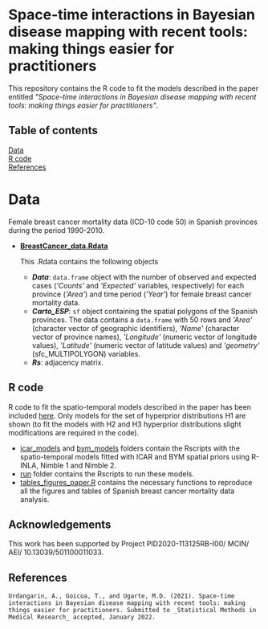 # Space-time interactions in Bayesian disease mapping with recent tools: making things easier for practitioners
This repository contains the R code to fit the models described in the paper entitled *"Space-time interactions in Bayesian disease mapping with recent tools: making things easier for practitioners"*.

## Table of contents
[Data](##Data)  
[R code](##R-code)<br/>
[References](##References)


# Data
Female breast cancer mortality data (ICD-10 code 50) in Spanish provinces during the period 1990-2010.

- [**BreastCancer_data.Rdata**](https://github.com/ArantxaUrdangarin/Comparing-R-INLA-and-NIMBLE/blob/main/R/BreastCancer_data.Rdata)
  
  This .Rdata contains the following objects
  - **_Data_**: `data.frame` object with the number of observed and expected cases (_'Counts'_ and _'Expected'_ variables, respectively) for each province (_'Area'_) and time period (_'Year'_) for female breast cancer mortality data.
  - **_Carto_ESP_**: `sf` object containing the spatial polygons of the Spanish provinces. The data contains a `data.frame` with 50 rows and  _'Area'_ (character vector of geographic identifiers), _'Name'_ (character vector of province names), _'Longitude'_ (numeric vector of longitude values), _'Latitude'_ (numeric vector of latitude values) and _'geometry'_ (sfc_MULTIPOLYGON) variables.
  - **_Rs_**: adjacency matrix.
	

## R code
R code to fit the spatio-temporal models described in the paper has been included [here](https://github.com/ArantxaUrdangarin/Comparing-R-INLA-and-NIMBLE/blob/main/R).
Only models for the set of hyperprior distributions H1 are shown (to fit the models with H2 and H3 hyperprior distributions slight modifications are required in the code). 
- [icar_models](https://github.com/ArantxaUrdangarin/Comparing-R-INLA-and-NIMBLE/blob/main/R/icar_models) and [bym_models](https://github.com/ArantxaUrdangarin/Comparing-R-INLA-and-NIMBLE/blob/main/R/bym_models) folders contain the Rscripts with the spatio-temporal models fitted with ICAR and BYM spatial priors using R-INLA, Nimble 1 and Nimble 2. 
- [run](https://github.com/ArantxaUrdangarin/Comparing-R-INLA-and-NIMBLE/blob/main/R/run) folder contains the Rscripts to run these models.
- [tables_figures_paper.R](https://github.com/ArantxaUrdangarin/Comparing-R-INLA-and-NIMBLE/blob/main/R/tables_figures_paper.R) contains the necessary functions to reproduce all the figures and tables of Spanish breast cancer mortality data analysis.

## Acknowledgements
This work has been supported by Project PID2020-113125RB-I00/ MCIN/ AEI/ 10.13039/501100011033.
 
 
## References
	Urdangarin, A., Goicoa, T., and Ugarte, M.D. (2021). Space-time interactions in Bayesian disease mapping with recent tools: making things easier for practitioners. Submitted to _Statistical Methods in Medical Research_ accepted, January 2022.
